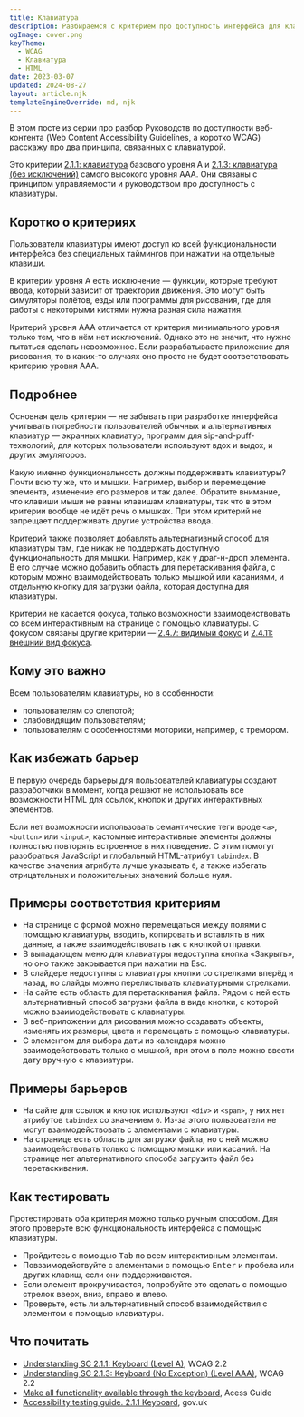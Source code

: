```yaml
---
title: Клавиатура
description: Разбираемся с критерием про доступность интерфейса для клавиатуры.
ogImage: cover.png
keyTheme:
  - WCAG
  - Клавиатура
  - HTML
date: 2023-03-07
updated: 2024-08-27
layout: article.njk
templateEngineOverride: md, njk
---
```


В этом посте из серии про разбор Руководств по доступности веб-контента (Web Content Accessibility Guidelines, а коротко WCAG) расскажу про два принципа, связанных с клавиатурой.

Это критерии [2.1.1: клавиатура](https://www.w3.org/TR/WCAG22/#keyboard) базового уровня A и [2.1.3: клавиатура (без исключений)](https://www.w3.org/TR/WCAG22/#keyboard-no-exception) самого высокого уровня AAA. Они связаны с принципом управляемости и руководством про доступность с клавиатуры.

## Коротко о критериях

Пользователи клавиатуры имеют доступ ко всей функциональности интерфейса без специальных таймингов при нажатии на отдельные клавиши.

В критерии уровня A есть исключение — функции, которые требуют ввода, который зависит от траектории движения. Это могут быть симуляторы полётов, езды или программы для рисования, где для работы с некоторыми кистями нужна разная сила нажатия.

Критерий уровня AAA отличается от критерия минимального уровня только тем, что в нём нет исключений. Однако это не значит, что нужно пытаться сделать невозможное. Если разрабатываете приложение для рисования, то в каких-то случаях оно просто не будет соответствовать критерию уровня AAA.

## Подробнее

Основная цель критерия — не забывать при разработке интерфейса учитывать потребности пользователей обычных и альтернативных клавиатур — экранных клавиатур, программ для sip-and-puff-технологий, для которых пользователи используют вдох и выдох, и других эмуляторов.

Какую именно функциональность должны поддерживать клавиатуры? Почти всю ту же, что и мышки. Например, выбор и перемещение элемента, изменение его размеров и так далее. Обратите внимание, что клавиши мыши не равны клавишам клавиатуры, так что в этом критерии вообще не идёт речь о мышках. При этом критерий не запрещает поддерживать другие устройства ввода.

Критерий также позволяет добавлять альтернативный способ для клавиатуры там, где никак не поддержать доступную функциональность для мышки. Например, как у драг-н-дроп элемента. В его случае можно добавить область для перетаскивания файла, с которым можно взаимодействовать только мышкой или касаниями, и отдельную кнопку для загрузки файла, которая доступна для клавиатуры.

Критерий не касается фокуса, только возможности взаимодействовать со всем интерактивным на странице с помощью клавиатуры. С фокусом связаны другие критерии — [2.4.7: видимый фокус](/ru/articles/wcag-focus-visible/) и [2.4.11: внешний вид фокуса](/ru/articles/wcag-focus-appearance/).

## Кому это важно

Всем пользователям клавиатуры, но в особенности:

- пользователям со слепотой;
- слабовидящим пользователям;
- пользователям с особенностями моторики, например, с тремором.

## Как избежать барьер

В первую очередь барьеры для пользователей клавиатуры создают разработчики в момент, когда решают не использовать все возможности HTML для ссылок, кнопок и других интерактивных элементов.

Если нет возможности использовать семантические теги вроде `<a>`, `<button>` или `<input>`, кастомные интерактивные элементы должны полностью повторять встроенное в них поведение. С этим помогут разобраться JavaScript и глобальный HTML-атрибут `tabindex`. В качестве значения атрибута лучше указывать `0`, а также избегать отрицательных и положительных значений больше нуля.

## Примеры соответствия критериям

- На странице с формой можно перемещаться между полями с помощью клавиатуры, вводить, копировать и вставлять в них данные, а также взаимодействовать так с кнопкой отправки.
- В выпадающем меню для клавиатуры недоступна кнопка «Закрыть», но оно также закрывается при нажатии на Esc.
- В слайдере недоступны с клавиатуры кнопки со стрелками вперёд и назад, но слайды можно перелистывать клавиатурными стрелками.
- На сайте есть область для перетаскивания файла. Рядом с ней есть альтернативный способ загрузки файла в виде кнопки, с которой можно взаимодействовать с клавиатуры.
- В веб-приложении для рисования можно создавать объекты, изменять их размеры, цвета и перемещать с помощью клавиатуры.
- С элементом для выбора даты из календаря можно взаимодействовать только с мышкой, при этом в поле можно ввести дату вручную с клавиатуры.

## Примеры барьеров

- На сайте для ссылок и кнопок используют `<div>` и `<span>`, у них нет атрибутов `tabindex` со значением `0`. Из-за этого пользователи не могут взаимодействовать с элементами с клавиатуры.
- На странице есть область для загрузки файла, но с ней можно взаимодействовать только с помощью мышки или касаний. На странице нет альтернативного способа загрузить файл без перетаскивания.

## Как тестировать

Протестировать оба критерия можно только ручным способом. Для этого проверьте всю функциональность интерфейса с помощью клавиатуры.

- Пройдитесь с помощью <kbd>Tab</kbd> по всем интерактивным элементам.
- Повзаимодействуйте с элементами с помощью <kbd>Enter</kbd> и пробела или других клавиш, если они поддерживаются.
- Если элемент прокручивается, попробуйте это сделать с помощью стрелок вверх, вниз, вправо и влево.
- Проверьте, есть ли альтернативный способ взаимодействия с элементом с помощью клавиатуры.

## Что почитать

- [Understanding SC 2.1.1: Keyboard (Level A)](https://www.w3.org/WAI/WCAG22/Understanding/keyboard/), WCAG 2.2
- [Understanding SC 2.1.3: Keyboard (No Exception) (Level AAA)](https://www.w3.org/WAI/WCAG22/Understanding/keyboard-no-exception/), WCAG 2.2
- [Make all functionality available through the keyboard](https://www.accessguide.io/guide/keyboard/), Acess Guide
- [Accessibility testing guide. 2.1.1 Keyboard](https://github.com/alphagov/wcag-primer/wiki/2.1.1#211-keyboard), gov.uk
